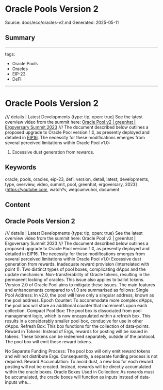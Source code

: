 # Oracle Pools Version 2
Source: docs/eco/oracles-v2.md
Generated: 2025-05-11

## Summary
---
tags:
  - Oracle Pools
  - Oracles
  - EIP-23
  - DeFi
---

# Oracle Pools Version 2


/// details | Latest Developments
     {type: tip, open: true}
See the latest overview video from the summit here: [Oracle Pool v2 | greenhat | Ergoversary Summit 2023](https://youtube.com/watch?v=WeQcUmVUhoI)
/// The document described below outlines a proposed upgrade to Oracle Pool version 1.0, as presently deployed and detailed in [EIP16](https://github.com/ergoplatform/eips/blob/eip16/eip-0016.md). The necessity for these modifications emerges from several perceived limitations within Oracle Pool v1.0:

1. Excessive dust generation from rewards.

## Keywords
oracle, pools, oracles, eip-23, defi, version, detail, latest, developments, type, overview, video, summit, pool, greenhat, ergoversary, 2023](https://youtube.com, watch?v, weqcumvuhoi, document

## Content
## Oracle Pools Version 2
/// details | Latest Developments
     {type: tip, open: true}
See the latest overview video from the summit here: Oracle Pool v2 | greenhat | Ergoversary Summit 2023
///
The document described below outlines a proposed upgrade to Oracle Pool version 1.0, as presently deployed and detailed in EIP16. The necessity for these modifications emerges from several perceived limitations within Oracle Pool v1.0:
Excessive dust generation from rewards.
Inadequate reward provision (interrelated with point 1).
Two distinct types of pool boxes, complicating dApps and the update mechanism.
Non-transferability of Oracle tokens, resulting in the permanent locking of oracles. This issue also applies to ballot tokens.
Version 2.0 of Oracle Pool aims to mitigate these issues. The main features and enhancements compared to v1.0 are summarised as follows:
Single Pool Address: In v2.0, the pool will have only a singular address, known as the pool address.
Epoch Counter: To accommodate more complex dApps, the pool box will store an additional counter that increments upon each collection.
Compact Pool Box: The pool box is dissociated from pool management logic, which is now encapsulated within a refresh box. This results in a considerably smaller pool box, conducive for use in other dApps.
Refresh Box: This box functions for the collection of data-points.
Reward in Tokens: Instead of Ergs, rewards for posting will be issued in tokens. These tokens can be redeemed separately, outside of the protocol.
The pool box will emit these reward tokens.


No Separate Funding Process: The pool box will only emit reward tokens and will not distribute Ergs. Consequently, a separate funding process is not required.
Reward Accumulation: To avoid dust, a new box for each reward posting will not be created. Instead, rewards will be directly accumulated within the oracle boxes.
Oracle Boxes Used in Collection: As rewards must be accumulated, the oracle boxes will function as inputs instead of data-inputs whe...
